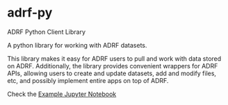 # adrf-py
ADRF Python Client Library

A python library for working with ADRF datasets.

This library makes it easy for ADRF users to pull and work with data stored on ADRF. Additionally, the library provides convenient wrappers for ADRF APIs, allowing users to create and update datasets, add and modify files, etc, and possibly implement entire apps on top of ADRF.

Check the [Example Jupyter Notebook](docs/example.ipynb)

